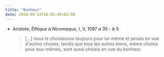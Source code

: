 ```yaml
---
title: "Bonheur"
date: 2018-09-12T16:05:45+02:00
---
```


* Aristote, *Éthique à Nicomaque*, I, V, 1097 *a* 35 - *b* 5

	> [...] nous le choisissons toujours pour lui-même et jamais en vue d'autres choses,
	> tandis que tous les autres biens, même choisis pour eux-mêmes, sont aussi choisis
	> en vue du bonheur.
